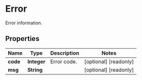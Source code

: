 

# Error

Error information.
## Properties

Name | Type | Description | Notes
------------ | ------------- | ------------- | -------------
**code** | **Integer** | Error code. |  [optional] [readonly]
**msg** | **String** |  |  [optional] [readonly]



